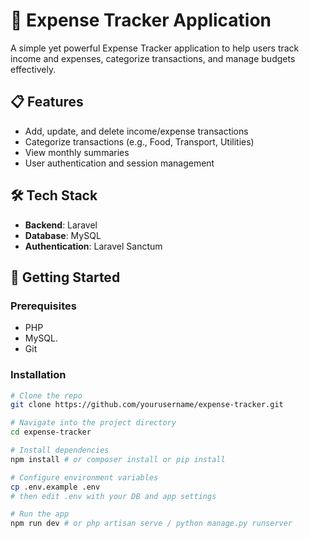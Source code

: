 # 💸 Expense Tracker Application

A simple yet powerful Expense Tracker application to help users track income and expenses, categorize transactions, and manage budgets effectively.

## 📋 Features

- Add, update, and delete income/expense transactions
- Categorize transactions (e.g., Food, Transport, Utilities)
- View monthly summaries
- User authentication and session management

## 🛠️ Tech Stack

- **Backend**: Laravel
- **Database**: MySQL
- **Authentication**: Laravel Sanctum


## 🚀 Getting Started

### Prerequisites

- PHP
- MySQL.
- Git

### Installation

```bash
# Clone the repo
git clone https://github.com/yourusername/expense-tracker.git

# Navigate into the project directory
cd expense-tracker

# Install dependencies
npm install # or composer install or pip install

# Configure environment variables
cp .env.example .env
# then edit .env with your DB and app settings

# Run the app
npm run dev # or php artisan serve / python manage.py runserver
